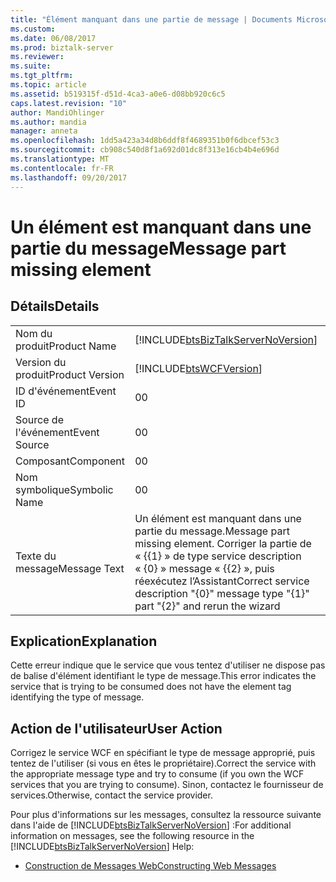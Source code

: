 ```yaml
---
title: "Élément manquant dans une partie de message | Documents Microsoft"
ms.custom: 
ms.date: 06/08/2017
ms.prod: biztalk-server
ms.reviewer: 
ms.suite: 
ms.tgt_pltfrm: 
ms.topic: article
ms.assetid: b519315f-d51d-4ca3-a0e6-d08bb920c6c5
caps.latest.revision: "10"
author: MandiOhlinger
ms.author: mandia
manager: anneta
ms.openlocfilehash: 1dd5a423a34d8b6ddf8f4689351b0f6dbcef53c3
ms.sourcegitcommit: cb908c540d8f1a692d01dc8f313e16cb4b4e696d
ms.translationtype: MT
ms.contentlocale: fr-FR
ms.lasthandoff: 09/20/2017
---
```

# <a name="message-part-missing-element"></a><span data-ttu-id="48f42-102">Un élément est manquant dans une partie du message</span><span class="sxs-lookup"><span data-stu-id="48f42-102">Message part missing element</span></span>
## <a name="details"></a><span data-ttu-id="48f42-103">Détails</span><span class="sxs-lookup"><span data-stu-id="48f42-103">Details</span></span>  
  
|||  
|-|-|  
|<span data-ttu-id="48f42-104">Nom du produit</span><span class="sxs-lookup"><span data-stu-id="48f42-104">Product Name</span></span>|[!INCLUDE[btsBizTalkServerNoVersion](../includes/btsbiztalkservernoversion-md.md)]|  
|<span data-ttu-id="48f42-105">Version du produit</span><span class="sxs-lookup"><span data-stu-id="48f42-105">Product Version</span></span>|[!INCLUDE[btsWCFVersion](../includes/btswcfversion-md.md)]|  
|<span data-ttu-id="48f42-106">ID d'événement</span><span class="sxs-lookup"><span data-stu-id="48f42-106">Event ID</span></span>|<span data-ttu-id="48f42-107">0</span><span class="sxs-lookup"><span data-stu-id="48f42-107">0</span></span>|  
|<span data-ttu-id="48f42-108">Source de l'événement</span><span class="sxs-lookup"><span data-stu-id="48f42-108">Event Source</span></span>|<span data-ttu-id="48f42-109">0</span><span class="sxs-lookup"><span data-stu-id="48f42-109">0</span></span>|  
|<span data-ttu-id="48f42-110">Composant</span><span class="sxs-lookup"><span data-stu-id="48f42-110">Component</span></span>|<span data-ttu-id="48f42-111">0</span><span class="sxs-lookup"><span data-stu-id="48f42-111">0</span></span>|  
|<span data-ttu-id="48f42-112">Nom symbolique</span><span class="sxs-lookup"><span data-stu-id="48f42-112">Symbolic Name</span></span>|<span data-ttu-id="48f42-113">0</span><span class="sxs-lookup"><span data-stu-id="48f42-113">0</span></span>|  
|<span data-ttu-id="48f42-114">Texte du message</span><span class="sxs-lookup"><span data-stu-id="48f42-114">Message Text</span></span>|<span data-ttu-id="48f42-115">Un élément est manquant dans une partie du message.</span><span class="sxs-lookup"><span data-stu-id="48f42-115">Message part missing element.</span></span> <span data-ttu-id="48f42-116">Corriger la partie de « {{1} » de type service description « {0} » message « {{2} », puis réexécutez l’Assistant</span><span class="sxs-lookup"><span data-stu-id="48f42-116">Correct service description "{0}" message type "{1}" part "{2}" and rerun the wizard</span></span>|  
  
## <a name="explanation"></a><span data-ttu-id="48f42-117">Explication</span><span class="sxs-lookup"><span data-stu-id="48f42-117">Explanation</span></span>  
 <span data-ttu-id="48f42-118">Cette erreur indique que le service que vous tentez d'utiliser ne dispose pas de balise d'élément identifiant le type de message.</span><span class="sxs-lookup"><span data-stu-id="48f42-118">This error indicates the service that is trying to be consumed does not have the element tag identifying the type of message.</span></span>  
  
## <a name="user-action"></a><span data-ttu-id="48f42-119">Action de l'utilisateur</span><span class="sxs-lookup"><span data-stu-id="48f42-119">User Action</span></span>  
 <span data-ttu-id="48f42-120">Corrigez le service WCF en spécifiant le type de message approprié, puis tentez de l'utiliser (si vous en êtes le propriétaire).</span><span class="sxs-lookup"><span data-stu-id="48f42-120">Correct the service with the appropriate message type and try to consume (if you own the WCF services that you are trying to consume).</span></span> <span data-ttu-id="48f42-121">Sinon, contactez le fournisseur de services.</span><span class="sxs-lookup"><span data-stu-id="48f42-121">Otherwise, contact the service provider.</span></span>  
  
 <span data-ttu-id="48f42-122">Pour plus d'informations sur les messages, consultez la ressource suivante dans l'aide de [!INCLUDE[btsBizTalkServerNoVersion](../includes/btsbiztalkservernoversion-md.md)] :</span><span class="sxs-lookup"><span data-stu-id="48f42-122">For additional information on messages, see the following resource in the [!INCLUDE[btsBizTalkServerNoVersion](../includes/btsbiztalkservernoversion-md.md)] Help:</span></span>  
  
-   [<span data-ttu-id="48f42-123">Construction de Messages Web</span><span class="sxs-lookup"><span data-stu-id="48f42-123">Constructing Web Messages</span></span>](../core/constructing-web-messages.md)